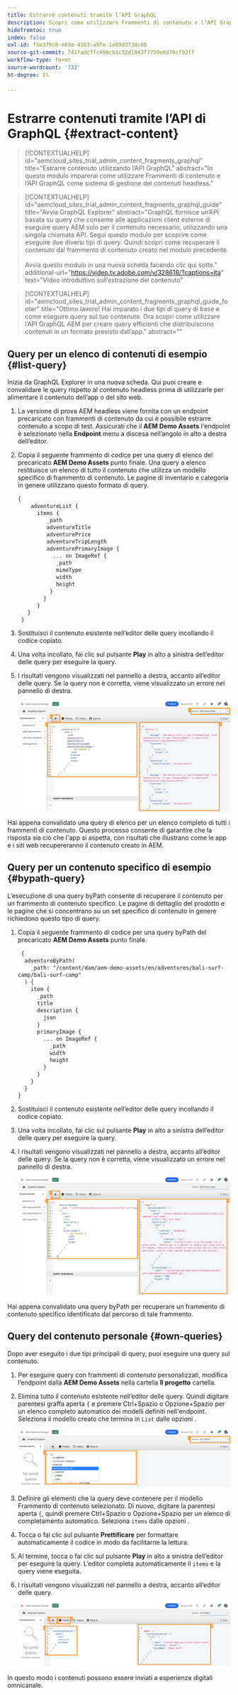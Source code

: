 ```yaml
---
title: Estrarre contenuti tramite l’API GraphQL
description: Scopri come utilizzare Frammenti di contenuto e l’API GraphQL come sistema di gestione dei contenuti headless.
hidefromtoc: true
index: false
exl-id: f5e379c8-e63e-41b3-a9fe-1e89d373dc6b
source-git-commit: 741fadcffc496cb1c32d1943f7759e8d70cf92ff
workflow-type: tm+mt
source-wordcount: '732'
ht-degree: 1%

---
```



# Estrarre contenuti tramite l’API di GraphQL {#extract-content}

>[!CONTEXTUALHELP]
>id="aemcloud_sites_trial_admin_content_fragments_graphql"
>title="Estrarre contenuto utilizzando l’API GraphQL"
>abstract="In questo modulo imparerai come utilizzare Frammenti di contenuto e l’API GraphQL come sistema di gestione dei contenuti headless."

>[!CONTEXTUALHELP]
>id="aemcloud_sites_trial_admin_content_fragments_graphql_guide"
>title="Avvia GraphQL Explorer"
>abstract="GraphQL fornisce un’API basata su query che consente alle applicazioni client esterne di eseguire query AEM solo per il contenuto necessario, utilizzando una singola chiamata API. Segui questo modulo per scoprire come eseguire due diversi tipi di query. Quindi scopri come recuperare il contenuto dal frammento di contenuto creato nel modulo precedente.<br><br>Avvia questo modulo in una nuova scheda facendo clic qui sotto."
>additional-url="https://video.tv.adobe.com/v/328618/?captions=ita" text="Video introduttivo sull’estrazione del contenuto"

>[!CONTEXTUALHELP]
>id="aemcloud_sites_trial_admin_content_fragments_graphql_guide_footer"
>title="Ottimo lavoro! Hai imparato i due tipi di query di base e come eseguire query sul tuo contenuto. Ora scopri come utilizzare l’API GraphQL AEM per creare query efficienti che distribuiscono contenuti in un formato previsto dall’app."
>abstract=""

## Query per un elenco di contenuti di esempio {#list-query}

Inizia da GraphQL Explorer in una nuova scheda. Qui puoi creare e convalidare le query rispetto al contenuto headless prima di utilizzarle per alimentare il contenuto dell’app o del sito web.

1. La versione di prova AEM headless viene fornita con un endpoint precaricato con frammenti di contenuto da cui è possibile estrarre contenuto a scopo di test. Assicurati che il **AEM Demo Assets** l&#39;endpoint è selezionato nella **Endpoint** menu a discesa nell’angolo in alto a destra dell’editor.

1. Copia il seguente frammento di codice per una query di elenco del precaricato **AEM Demo Assets** punto finale. Una query a elenco restituisce un elenco di tutto il contenuto che utilizza un modello specifico di frammento di contenuto. Le pagine di inventario e categoria in genere utilizzano questo formato di query.

   ```text
   {
       adventureList {
         items {
            _path
            adventureTitle
            adventurePrice
            adventureTripLength
            adventurePrimaryImage {
              ... on ImageRef {
               _path
               mimeType
               width
               height
             }
           }
         }
      }
    }
   ```

1. Sostituisci il contenuto esistente nell’editor delle query incollando il codice copiato.

1. Una volta incollato, fai clic sul pulsante **Play** in alto a sinistra dell’editor delle query per eseguire la query.

1. I risultati vengono visualizzati nel pannello a destra, accanto all’editor delle query. Se la query non è corretta, viene visualizzato un errore nel pannello di destra.

   ![Query elenco](assets/do-not-localize/list-query-1-3-4-5.png)

Hai appena convalidato una query di elenco per un elenco completo di tutti i frammenti di contenuto. Questo processo consente di garantire che la risposta sia ciò che l&#39;app si aspetta, con risultati che illustrano come le app e i siti web recupereranno il contenuto creato in AEM.

## Query per un contenuto specifico di esempio {#bypath-query}

L’esecuzione di una query byPath consente di recuperare il contenuto per un frammento di contenuto specifico. Le pagine di dettaglio del prodotto e le pagine che si concentrano su un set specifico di contenuto in genere richiedono questo tipo di query.

1. Copia il seguente frammento di codice per una query byPath del precaricato **AEM Demo Assets** punto finale.

   ```text
    {
     adventureByPath(
       _path: "/content/dam/aem-demo-assets/en/adventures/bali-surf-camp/bali-surf-camp"
     ) {
       item {
         _path
         title
         description {
           json
         }
         primaryImage {
           ... on ImageRef {
             _path
             width
             height
           }
         }
       }
     }
   }
   ```

1. Sostituisci il contenuto esistente nell’editor delle query incollando il codice copiato.

1. Una volta incollato, fai clic sul pulsante **Play** in alto a sinistra dell’editor delle query per eseguire la query.

1. I risultati vengono visualizzati nel pannello a destra, accanto all’editor delle query. Se la query non è corretta, viene visualizzato un errore nel pannello di destra.

   ![risultati della query byPath](assets/do-not-localize/bypath-query-2-3-4.png)

Hai appena convalidato una query byPath per recuperare un frammento di contenuto specifico identificato dal percorso di tale frammento.

## Query del contenuto personale {#own-queries}

Dopo aver eseguito i due tipi principali di query, puoi eseguire una query sul contenuto.

1. Per eseguire query con frammenti di contenuto personalizzati, modifica l’endpoint dalla **AEM Demo Assets** nella cartella **Il progetto** cartella.

1. Elimina tutto il contenuto esistente nell’editor delle query. Quindi digitare parentesi graffa aperta `{` e premere Ctrl+Spazio o Opzione+Spazio per un elenco completo automatico dei modelli definiti nell&#39;endpoint. Seleziona il modello creato che termina in `List` dalle opzioni .

   ![Avvia query personalizzata](assets/do-not-localize/custom-query-1-2.png)

1. Definire gli elementi che la query deve contenere per il modello Frammento di contenuto selezionato. Di nuovo, digitare la parentesi aperta `{`, quindi premere Ctrl+Spazio o Opzione+Spazio per un elenco di completamento automatico. Seleziona `items` dalle opzioni .

1. Tocca o fai clic sul pulsante **Prettificare** per formattare automaticamente il codice in modo da facilitarne la lettura.

1. Al termine, tocca o fai clic sul pulsante **Play** in alto a sinistra dell’editor per eseguire la query. L’editor completa automaticamente il `items` e la query viene eseguita.

1. I risultati vengono visualizzati nel pannello a destra, accanto all’editor delle query.

   ![Esegui query personalizzata](assets/do-not-localize/custom-query-3-4-5-6.png)

In questo modo i contenuti possono essere inviati a esperienze digitali omnicanale.
